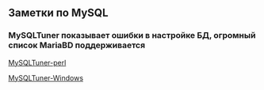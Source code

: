 ## Заметки по MySQL

### MySQLTuner показывает ошибки в настройке БД, огромный список MariaBD поддерживается
[MySQLTuner-perl](https://github.com/major/MySQLTuner-perl)

[MySQLTuner-Windows](https://github.com/pmachapman/mysqltuner)


